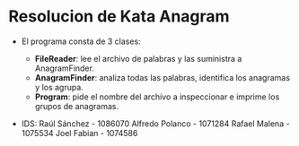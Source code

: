 # Resolucion de Kata Anagram
- El programa consta de 3 clases:
    - **FileReader**: lee el archivo de palabras y las suministra a AnagramFinder.
    - **AnagramFinder**: analiza todas las palabras, identifica los anagramas y los agrupa. 
    - **Program**: pide el nombre del archivo a inspeccionar e imprime los grupos de anagramas. 

- IDS:
Raúl Sánchez - 1086070
Alfredo Polanco - 1071284
Rafael Malena - 1075534
Joel Fabian - 1074586

